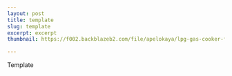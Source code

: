 ```yaml
---
layout: post
title: template
slug: template
excerpt: excerpt
thumbnail: https://f002.backblazeb2.com/file/apelokaya/lpg-gas-cooker-flame.jpg

---
```


Template